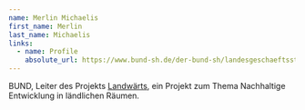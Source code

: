 ```yaml
---
name: Merlin Michaelis
first_name: Merlin
last_name: Michaelis
links:
  - name: Profile
    absolute_url: https://www.bund-sh.de/der-bund-sh/landesgeschaeftsstelle/
---
```


BUND, Leiter des Projekts [Landwärts](https://www.bund-sh.de/landwaerts/), ein Projekt zum Thema Nachhaltige Entwicklung in ländlichen Räumen.